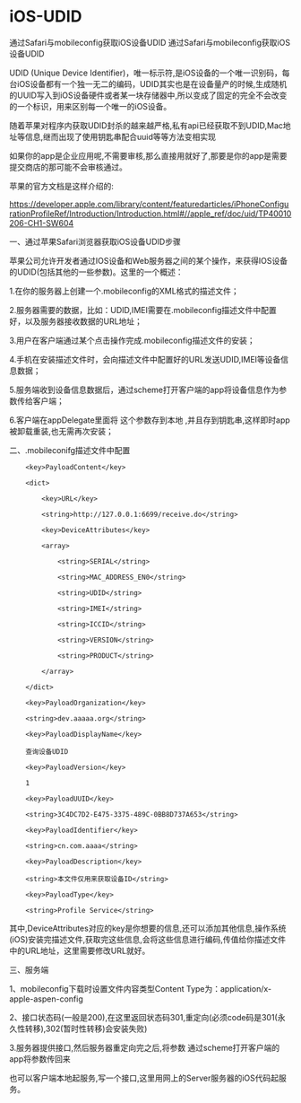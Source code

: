 # iOS-UDID
通过Safari与mobileconfig获取iOS设备UDID
通过Safari与mobileconfig获取iOS设备UDID

UDID (Unique Device Identifier)，唯一标示符,是iOS设备的一个唯一识别码，每台iOS设备都有一个独一无二的编码，UDID其实也是在设备量产的时候,生成随机的UUID写入到iOS设备硬件或者某一块存储器中,所以变成了固定的完全不会改变的一个标识，用来区别每一个唯一的iOS设备。

随着苹果对程序内获取UDID封杀的越来越严格,私有api已经获取不到UDID,Mac地址等信息,继而出现了使用钥匙串配合uuid等等方法变相实现

如果你的app是企业应用呢,不需要审核,那么直接用就好了,那要是你的app是需要提交商店的那可能不会审核通过。

 苹果的官方文档是这样介绍的:

https://developer.apple.com/library/content/featuredarticles/iPhoneConfigurationProfileRef/Introduction/Introduction.html#//apple_ref/doc/uid/TP40010206-CH1-SW604

一、通过苹果Safari浏览器获取iOS设备UDID步骤

苹果公司允许开发者通过IOS设备和Web服务器之间的某个操作，来获得IOS设备的UDID(包括其他的一些参数)。这里的一个概述：

1.在你的服务器上创建一个.mobileconfig的XML格式的描述文件；

2.服务器需要的数据，比如：UDID,IMEI需要在.mobileconfig描述文件中配置好，以及服务器接收数据的URL地址；

3.用户在客户端通过某个点击操作完成.mobileconfig描述文件的安装；

4.手机在安装描述文件时，会向描述文件中配置好的URL发送UDID,IMEI等设备信息数据；

5.服务端收到设备信息数据后，通过scheme打开客户端的app将设备信息作为参数传给客户端；

6.客户端在appDelegate里面将 这个参数存到本地 ,并且存到钥匙串,这样即时app被卸载重装,也无需再次安装；

二、.mobileconifg描述文件中配置

<!DOCTYPE plist PUBLIC "-//Apple//DTD PLIST 1.0//EN" "http://www.apple.com/DTDs/PropertyList-1.0.dtd">



        <key>PayloadContent</key>

        <dict>

            <key>URL</key>

            <string>http://127.0.0.1:6699/receive.do</string>

            <key>DeviceAttributes</key>

            <array>

                <string>SERIAL</string>

                <string>MAC_ADDRESS_EN0</string>

                <string>UDID</string>

                <string>IMEI</string>

                <string>ICCID</string>

                <string>VERSION</string>

                <string>PRODUCT</string>

            </array>

        </dict>

        <key>PayloadOrganization</key>

        <string>dev.aaaaa.org</string>

        <key>PayloadDisplayName</key>

        查询设备UDID

        <key>PayloadVersion</key>

        1

        <key>PayloadUUID</key>

        <string>3C4DC7D2-E475-3375-489C-0BB8D737A653</string>

        <key>PayloadIdentifier</key>

        <string>cn.com.aaaa</string>

        <key>PayloadDescription</key>

        <string>本文件仅用来获取设备ID</string>

        <key>PayloadType</key>

        <string>Profile Service</string>



</plist>

其中,DeviceAttributes对应的key是你想要的信息,还可以添加其他信息,操作系统(iOS)安装完描述文件,获取完这些信息,会将这些信息进行编码,传值给你描述文件中的URL地址，这里需要修改URL就好。

三、服务端

1、mobileconfig下载时设置文件内容类型Content Type为：application/x-apple-aspen-config

2、接口状态码(一般是200),在这里返回状态码301,重定向(必须code码是301(永久性转移),302(暂时性转移)会安装失败)

3.服务器提供接口,然后服务器重定向完之后,将参数 通过scheme打开客户端的app将参数传回来

也可以客户端本地起服务,写一个接口,这里用网上的Server服务器的iOS代码起服务。

